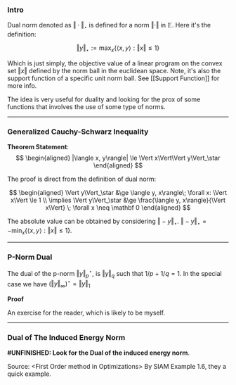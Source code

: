 ### **Intro**

Dual norm denoted as $\Vert \cdot\Vert_\star$ is defined for a norm $\Vert \cdot\Vert$ in $\mathbb E$. Here it's the definition: 

$$
\Vert y\Vert_\star := \max_{x}\left\lbrace
    \langle x, y\rangle: \Vert x\Vert \le 1
\right\rbrace
$$

Which is just simply, the objective value of a linear program on the convex set $\Vert x\Vert$ defined by the norm ball in the euclidean space. Note, it's also the support function of a specific unit norm ball. See [[Support Function]] for more info. 

The idea is very useful for duality and looking for the prox of some functions that involves the use of some type of norms. 


---
### **Generalized Cauchy-Schwarz Inequality** 

**Theorem Statement**: 
$$
\begin{aligned}
    |\langle x, y\rangle| \le \Vert x\Vert\Vert y\Vert_\star
\end{aligned}
$$

The proof is direct from the definition of dual norm: 

$$
\begin{aligned}
    \Vert y\Vert_\star &\ge  \langle y, x\rangle\; \forall x: \Vert x\Vert \le 1
    \\
    \implies \Vert y\Vert_\star &\ge \frac{\langle y, x\rangle}{\Vert x\Vert} \; \forall x \neq \mathbf 0
\end{aligned}
$$

The absolute value can be obtained by considering $\Vert - y\Vert_\star$. $\Vert -y\Vert_\star = -\min_x\{\langle x, y\rangle: \Vert x \Vert \le 1\}$. 

---
### **P-Norm Dual**

The dual of the p-norm $\Vert y\Vert_p^\star$, is $\Vert y\Vert_{q}$ such that $1/p + 1/q = 1$. In the special case we have $(\Vert y\Vert_\infty)^\star = \Vert y\Vert_1$

**Proof**

An exercise for the reader, which is likely to be myself. 

---
### **Dual of The Induced Energy Norm**


**#UNFINISHED: Look for the Dual of the induced energy norm**. 



Source: \<First Order method in Optimizations\> By SIAM Example 1.6, they a quick example. 

